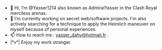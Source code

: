 - 👋 Hi, I’m @Yasser1214 also known as AdmiralYasser in the Clash Royal merciless arenas.   
- 🌱 I’m currently working on secret web/software projects. I'm also actively searching for a technique to apply the Heimlich maneuver on myself because of personal experiences.
- 📫 How to reach me : yasser_dahy@hotmail.fr .
- |°v°| Enjoy my work stranger.


<!---
Yasser1214/Yasser1214 is a ✨ special ✨ repository because its `README.md` (this file) appears on your GitHub profile.
You can click the Preview link to take a look at your changes.
--->
